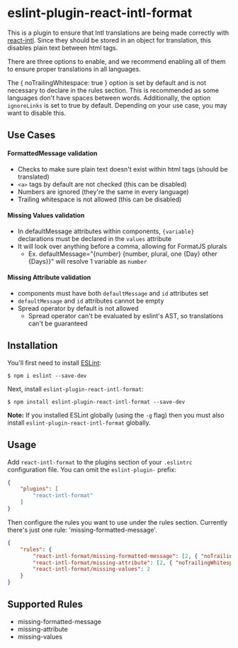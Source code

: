 # eslint-plugin-react-intl-format

This is a plugin to ensure that Intl translations are being made correctly with [react-intl](https://www.npmjs.com/package/react-intl).
Since they should be stored in an object for translation, this disables plain
text between html tags.

There are three options to enable, and we recommend enabling all of them to ensure
proper translations in all languages.

The { noTrailingWhitespace: true } option is set by default and is not necessary to declare in the rules section.
This is recommended as some languages don't have spaces between words.
Additionally, the option `ignoreLinks` is set to true by default. Depending on your
use case, you may want to disable this.

## Use Cases

#### FormattedMessage validation
* Checks to make sure plain text doesn't exist within html tags (should be translated)
* `<a>` tags by default are not checked (this can be disabled)
* Numbers are ignored (they're the same in every language)
* Trailing whitespace is not allowed (this can be disabled)

#### Missing Values validation
* In defaultMessage attributes within <FormattedMessage/> components, `{variable}` declarations must be declared in the `values` attribute
* It will look over anything before a comma, allowing for FormatJS plurals
  * Ex. defaultMessage="{number} {number, plural, one {Day} other {Days}}" will resolve 1 variable as `number`

#### Missing Attribute validation
* <FormattedMessage/> components must have both `defaultMessage` and `id` attributes set
* `defaultMessage` and `id` attributes cannot be empty
* Spread operator by default is not allowed
  * Spread operator can't be evaluated by eslint's AST, so translations can't be guaranteed

## Installation

You'll first need to install [ESLint](http://eslint.org):

```
$ npm i eslint --save-dev
```

Next, install `eslint-plugin-react-intl-format`:

```
$ npm install eslint-plugin-react-intl-format --save-dev
```

**Note:** If you installed ESLint globally (using the `-g` flag) then you must also install `eslint-plugin-react-intl-format` globally.

## Usage

Add `react-intl-format` to the plugins section of your `.eslintrc` configuration file. You can omit the `eslint-plugin-` prefix:

```json
{
    "plugins": [
        "react-intl-format"
    ]
}
```


Then configure the rules you want to use under the rules section.
Currently there's just one rule: 'missing-formatted-message'.

```json
{
    "rules": {
        "react-intl-format/missing-formatted-message": [2, { "noTrailingWhitespace": true, "ignoreLinks": true }],
        "react-intl-format/missing-attribute": [2, { "noTrailingWhitespace": true, "noSpreadOperator": true }],
        "react-intl-format/missing-values": 2
    }
}
```

## Supported Rules

* missing-formatted-message
* missing-attribute
* missing-values
